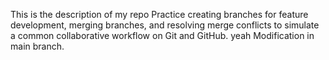 This is the description of my repo
Practice creating branches for feature development, merging branches, and resolving merge conflicts to simulate a common collaborative workflow on Git and GitHub.
yeah
Modification in main branch.